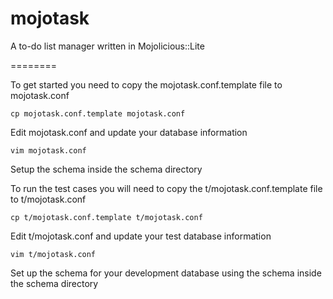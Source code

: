 mojotask
========

A to-do list manager written in Mojolicious::Lite

========

To get started you need to copy the mojotask.conf.template file to mojotask.conf

    cp mojotask.conf.template mojotask.conf

Edit mojotask.conf and update your database information

    vim mojotask.conf

Setup the schema inside the schema directory

To run the test cases you will need to copy the t/mojotask.conf.template file to t/mojotask.conf

    cp t/mojotask.conf.template t/mojotask.conf

Edit t/mojotask.conf and update your test database information

    vim t/mojotask.conf

Set up the schema for your development database using the schema inside the schema directory
